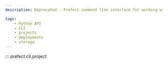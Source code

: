 ```yaml
---
description: Deprecated - Prefect command line interface for working with Prefect projects.

tags:
    - Python API
    - CLI
    - projects
    - deployments
    - storage
---
```


::: prefect.cli.project
